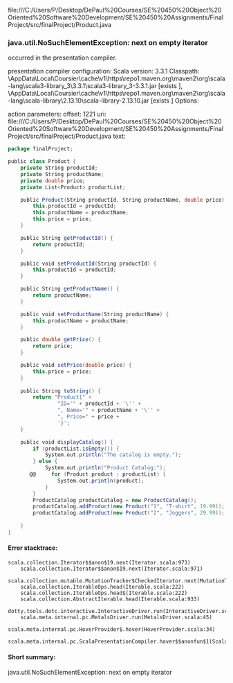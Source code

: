 file:///C:/Users/P/Desktop/DePaul%20Courses/SE%20450%20Object%20Oriented%20Software%20Development/SE%20450%20Assignments/FinalProject/src/finalProject/Product.java
### java.util.NoSuchElementException: next on empty iterator

occurred in the presentation compiler.

presentation compiler configuration:
Scala version: 3.3.1
Classpath:
<HOME>\AppData\Local\Coursier\cache\v1\https\repo1.maven.org\maven2\org\scala-lang\scala3-library_3\3.3.1\scala3-library_3-3.3.1.jar [exists ], <HOME>\AppData\Local\Coursier\cache\v1\https\repo1.maven.org\maven2\org\scala-lang\scala-library\2.13.10\scala-library-2.13.10.jar [exists ]
Options:



action parameters:
offset: 1221
uri: file:///C:/Users/P/Desktop/DePaul%20Courses/SE%20450%20Object%20Oriented%20Software%20Development/SE%20450%20Assignments/FinalProject/src/finalProject/Product.java
text:
```scala
package finalProject;

public class Product {
	private String productId;
    private String productName;
    private double price;
	private List<Product> productList;

    public Product(String productId, String productName, double price) {
        this.productId = productId;
        this.productName = productName;
        this.price = price;
    }

	public String getProductId() {
		return productId;
	}

	public void setProductId(String productId) {
		this.productId = productId;
	} 

	public String getProductName() {
		return productName;
	}

	public void setProductName(String productName) {
		this.productName = productName;
	}

	public double getPrice() {
		return price;
	}

	public void setPrice(double price) {
		this.price = price;
	}
    
	public String toString() {
        return "Product{" +
                "ID='" + productId + '\'' +
                ", Name='" + productName + '\'' +
                ", Price=" + price +
                '}';
    }

	public void displayCatalog() {
        if (productList.isEmpty()) {
            System.out.println("The catalog is empty.");
        } else {
            System.out.println("Product Catalog:");
       @@     for (Product product : productList) {
                System.out.println(product);
            }
        }
        ProductCatalog productCatalog = new ProductCatalog();
        productCatalog.addProduct(new Product("1", "T-shirt", 19.99));
        productCatalog.addProduct(new Product("2", "Joggers", 29.99));
        
    }
}

```



#### Error stacktrace:

```
scala.collection.Iterator$$anon$19.next(Iterator.scala:973)
	scala.collection.Iterator$$anon$19.next(Iterator.scala:971)
	scala.collection.mutable.MutationTracker$CheckedIterator.next(MutationTracker.scala:76)
	scala.collection.IterableOps.head(Iterable.scala:222)
	scala.collection.IterableOps.head$(Iterable.scala:222)
	scala.collection.AbstractIterable.head(Iterable.scala:933)
	dotty.tools.dotc.interactive.InteractiveDriver.run(InteractiveDriver.scala:168)
	scala.meta.internal.pc.MetalsDriver.run(MetalsDriver.scala:45)
	scala.meta.internal.pc.HoverProvider$.hover(HoverProvider.scala:34)
	scala.meta.internal.pc.ScalaPresentationCompiler.hover$$anonfun$1(ScalaPresentationCompiler.scala:352)
```
#### Short summary: 

java.util.NoSuchElementException: next on empty iterator